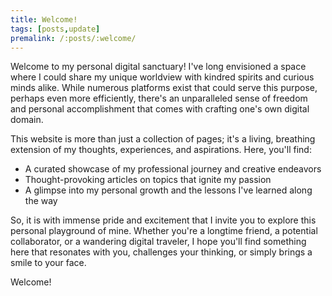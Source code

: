 ```yaml
---
title: Welcome!
tags: [posts,update]
premalink: /:posts/:welcome/
---
```


Welcome to my personal digital sanctuary! I've long envisioned a space where I could share my unique worldview with kindred spirits and curious minds alike. While numerous platforms exist that could serve this purpose, perhaps even more efficiently, there's an unparalleled sense of freedom and personal accomplishment that comes with crafting one's own digital domain.

This website is more than just a collection of pages; it's a living, breathing extension of my thoughts, experiences, and aspirations. Here, you'll find:

* A curated showcase of my professional journey and creative endeavors
* Thought-provoking articles on topics that ignite my passion
* A glimpse into my personal growth and the lessons I've learned along the way

So, it is with immense pride and excitement that I invite you to explore this personal playground of mine. Whether you're a longtime friend, a potential collaborator, or a wandering digital traveler, I hope you'll find something here that resonates with you, challenges your thinking, or simply brings a smile to your face.

Welcome!